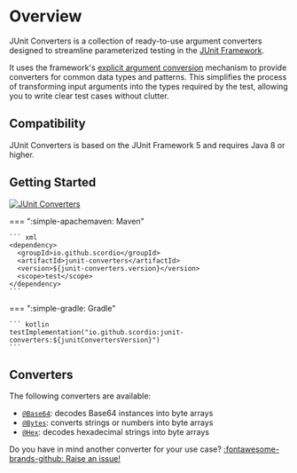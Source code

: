 # Overview

JUnit Converters is a collection of ready-to-use argument converters designed to streamline parameterized testing in the
[JUnit Framework](https://junit.org/).

It uses the framework's
[explicit argument conversion](https://docs.junit.org/current/user-guide/#writing-tests-parameterized-tests-argument-conversion-explicit)
mechanism to provide converters for common data types and patterns.
This simplifies the process of transforming input arguments into the types required by the test, allowing you to write
clear test cases without clutter.

## Compatibility

JUnit Converters is based on the JUnit Framework 5 and requires Java 8 or higher.

## Getting Started

[![JUnit Converters](https://img.shields.io/maven-central/v/io.github.scordio/junit-converters?label=JUnit%20Converters&color=#4cae4f)](https://central.sonatype.com/artifact/io.github.scordio/junit-converters)

=== ":simple-apachemaven: Maven"

    ``` xml
    <dependency>
      <groupId>io.github.scordio</groupId>
      <artifactId>junit-converters</artifactId>
      <version>${junit-converters.version}</version>
      <scope>test</scope>
    </dependency>
    ```

=== ":simple-gradle: Gradle"

    ``` kotlin
    testImplementation("io.github.scordio:junit-converters:${junitConvertersVersion}")
    ```

## Converters

The following converters are available:

* [`@Base64`](converters/base64.md): decodes Base64 instances into byte arrays
* [`@Bytes`](converters/bytes.md): converts strings or numbers into byte arrays
* [`@Hex`](converters/hex.md): decodes hexadecimal strings into byte arrays

Do you have in mind another converter for your use case?
[:fontawesome-brands-github: Raise an issue!](https://github.com/scordio/junit-converters/issues/new)
